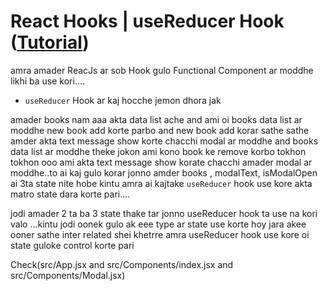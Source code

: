 # React Hooks | useReducer Hook ([Tutorial](https://www.youtube.com/watch?v=l_BhBNhNwhE&list=PLgH5QX0i9K3rGtitufynBKMy5gAFpa1y8&index=56))


amra amader ReacJs ar sob Hook gulo Functional Component ar moddhe likhi ba use kori....


* ```useReducer``` Hook ar kaj hocche jemon dhora jak

 amader books nam aaa akta data list ache and ami oi books data list ar moddhe new book add korte parbo and new book add korar sathe sathe amder akta text message show korte chacchi modal ar moddhe and books data list ar moddhe theke jokon ami kono book ke remove korbo tokhon tokhon ooo ami akta text message show korate chacchi amader modal ar moddhe..to ai kaj gulo korar jonno amder books , modalText, isModalOpen ai 3ta state nite hobe kintu amra ai kajtake ```useReducer``` hook use kore akta matro state dara korte pari....

 jodi amader 2 ta ba 3 state thake tar jonno useReducer hook ta use na kori valo ...kintu jodi oonek gulo ak eee type ar state use korte hoy jara akee ooner sathe inter related shei khetrre amra useReducer hook use kore oi state guloke control korte pari


 Check(src/App.jsx and src/Components/index.jsx and src/Components/Modal.jsx)


